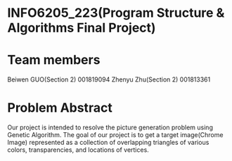 # INFO6205_223(Program Structure & Algorithms Final Project)    
   # Team members
Beiwen GUO(Section 2) 001819094
Zhenyu Zhu(Section 2) 001813361
   # Problem Abstract
Our project is intended to resolve the picture generation problem using Genetic Algorithm. The goal of our project is to get a target image(Chrome Image) represented as a collection of overlapping triangles of various colors, transparencies, and locations of vertices.
